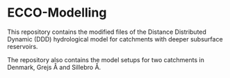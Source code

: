 # ECCO-Modelling

This repository contains the modified files of the Distance Distributed Dynamic (DDD) hydrological model for catchments with deeper subsurface reservoirs.

The repository also contains the model setups for two catchments in Denmark, Grejs Å and Sillebro Å.
